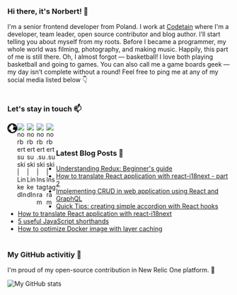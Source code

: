 ### Hi there, it's Norbert! 👋
I'm a senior frontend developer from Poland. I work at [Codetain](https://codetain.com) where I'm a developer, team leader, open source contributor and blog author. I’ll start telling you about myself from my roots. Before I became a programmer, my whole world was filming, photography, and making music. Happily, this part of me is still there. Oh, I almost forgot — basketball! I love both playing basketball and going to games. You can also call me a game boards geek — my day isn’t complete without a round! Feel free to ping me at any of my social media listed below 👇
<br></br>

### Let's stay in touch 📫
[<img align="left" alt="norbertsuski.pl" width="22px" src="https://raw.githubusercontent.com/iconic/open-iconic/master/svg/globe.svg" />][website]
[<img align="left" alt="norbertsuski | LinkedIn" width="22px" src="https://cdn.jsdelivr.net/npm/simple-icons@3.4.0/icons/facebook.svg" />][facebook]
[<img align="left" alt="norbertsuski | LinkedIn" width="22px" src="https://cdn.jsdelivr.net/npm/simple-icons@v3/icons/linkedin.svg" />][linkedin]
[<img align="left" alt="norbert.suski | Instagram" width="22px" src="https://cdn.jsdelivr.net/npm/simple-icons@v3/icons/instagram.svg" />][instagram]
[<img align="left" alt="norbert.suski | Instagram" width="22px" src="https://cdn.jsdelivr.net/npm/simple-icons@3.4.0/icons/500px.svg" />][500px]
<br></br>

### Latest Blog Posts 📕
- [Understanding Redux: Beginner's guide](https://codetain.com/blog/understanding-redux-beginner-s-guide)
- [How to translate React application with react-i18next - part 2](https://codetain.com/blog/how-to-translate-react-application-with-react-i18next-part-2)
- [Implementing CRUD in web application using React and GraphQL](https://codetain.com/blog/implementing-crud-in-web-application-using-react-and-graphql)
- [Quick Tips: creating simple accordion with React hooks](https://codetain.com/blog/quick-tips-creating-simple-accordion-with-react-hooks)
- [How to translate React application with react-i18next](https://codetain.com/blog/how-to-translate-react-application-with-react-i18next)
- [5 useful JavaScript shorthands](https://codetain.com/blog/5-useful-javascript-shorthands)
- [How to optimize Docker image with layer caching](https://codetain.com/blog/how-to-optimize-docker-image-with-layer-caching)
<br></br>

### My GitHub activitiy 🌱
I'm proud of my open-source contribution in New Relic One platform. 👯

<img align="left" alt="My GitHub stats" src="https://github-readme-stats.vercel.app/api?username=norbertsuski&count_private=true&show_icons=true" />



[website]: https://norbertsuski.pl
[facebook]: https://facebook.com/norbertsuski
[instagram]: https://instagram.com/norbert.suski
[linkedin]: https://linkedin.com/in/norbertsuski
[500px]: https://500px.com/norberdo
